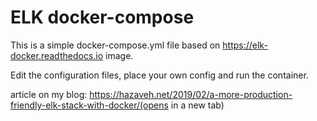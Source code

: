 # ELK docker-compose

This is a simple docker-compose.yml file based on https://elk-docker.readthedocs.io image. 

Edit the configuration files, place your own config and run the container. 

article on my blog: 
https://hazaveh.net/2019/02/a-more-production-friendly-elk-stack-with-docker/(opens in a new tab)

